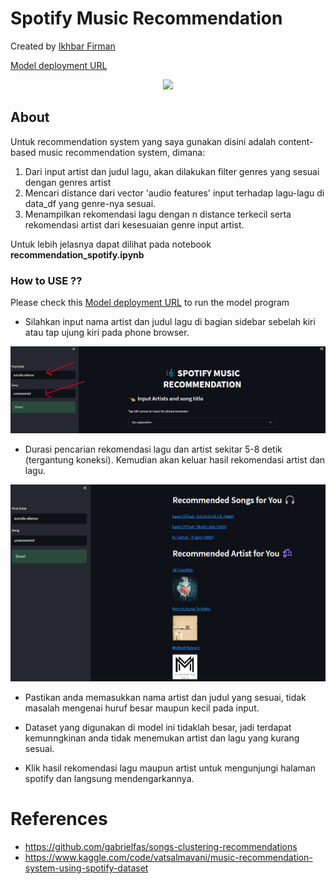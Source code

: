 # Spotify Music Recommendation 

Created by [Ikhbar Firman](https://github.com/ikhbarfirman)

[Model deployment URL](https://recommendation-music-ikh.herokuapp.com/)
<div align="center">
  <p>
    <a align="center">
      <img width="150" src="https://upload.wikimedia.org/wikipedia/commons/thumb/8/84/Spotify_icon.svg/1982px-Spotify_icon.svg.png""></a>
  </p>
</div>

## About
                                                                                                                                  
Untuk recommendation system yang saya gunakan disini adalah content-based music recommendation system, dimana:

1. Dari input artist dan judul lagu, akan dilakukan filter genres yang sesuai dengan genres artist
2. Mencari distance dari vector 'audio features' input terhadap lagu-lagu di data_df yang genre-nya sesuai.
3. Menampilkan rekomendasi lagu dengan n distance terkecil serta rekomendasi artist dari kesesuaian genre input artist.

Untuk lebih jelasnya dapat dilihat pada notebook **recommendation_spotify.ipynb**                               

### How to USE ??
Please check this [Model deployment URL](https://recommendation-music-ikh.herokuapp.com/) to run the model program
- Silahkan input nama artist dan judul lagu di bagian sidebar sebelah kiri atau tap ujung kiri pada phone browser.
<div align="center">
  <p>
    <a align="center">
      <img width="750" src="https://github.com/ikhbarfirman/machine_learning_casestudies/blob/main/recommendation_spotify_ikh/assets/tutorial.png"></a>
  </p>
</div>

- Durasi pencarian rekomendasi lagu dan artist sekitar 5-8 detik (tergantung koneksi). Kemudian akan keluar hasil rekomendasi artist dan lagu.
<div align="center">
  <p>
    <a align="center">
      <img width="750" src="https://github.com/ikhbarfirman/machine_learning_casestudies/blob/main/recommendation_spotify_ikh/assets/tutorial2.png"></a>
  </p>
</div>

- Pastikan anda memasukkan nama artist dan judul yang sesuai, tidak masalah mengenai huruf besar maupun kecil pada input.                                               
                                                                                                                                                   
- Dataset yang digunakan di model ini tidaklah besar, jadi terdapat kemunngkinan anda tidak menemukan artist dan lagu yang kurang sesuai.                                                                                         
- Klik hasil rekomendasi lagu maupun artist untuk mengunjungi halaman spotify dan langsung mendengarkannya.                                                          

# References
- https://github.com/gabrielfas/songs-clustering-recommendations
- https://www.kaggle.com/code/vatsalmavani/music-recommendation-system-using-spotify-dataset
